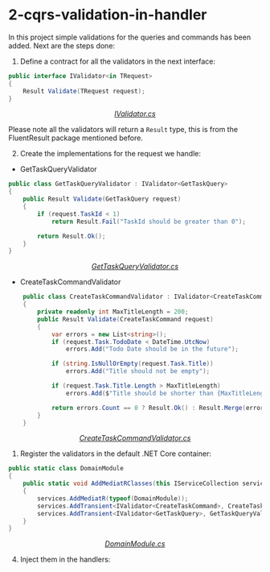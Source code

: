 # 2-cqrs-validation-in-handler     

In this project simple validations for the queries and commands has been added. Next are the steps done:

1. Define a contract for all the validators in the next interface:

<!-- START CODE --Interface IValidator --PATH ./2-cqrs-validation-in-handler/TaskManager/TaskManager.Domain/Operations/IValidator.cs -->
```csharp
public interface IValidator<in TRequest>
{
    Result Validate(TRequest request);
}
```
<!-- END CODE -->

<p align="center">
    <a href="./2-cqrs-validation-in-handler/TaskManager/TaskManager.Domain/Operations/IValidator.cs"><i>IValidator.cs</i></a>
</p>

Please note all the validators will return a `Result` type, this is from the FluentResult package mentioned before.

2. Create the implementations for the request we handle: 

* GetTaskQueryValidator

```csharp
public class GetTaskQueryValidator : IValidator<GetTaskQuery>
{
    public Result Validate(GetTaskQuery request)
    {
        if (request.TaskId < 1)
            return Result.Fail("TaskId should be greater than 0");

        return Result.Ok();
    }
}
```

<p align="center">
    <a href="./2-cqrs-validation-in-handler/TaskManager/TaskManager.Domain/Operations/GetTaskQuery/GetTaskQueryValidator.cs"><i>GetTaskQueryValidator.cs</i></a>
</p>

* CreateTaskCommandValidator

```csharp
    public class CreateTaskCommandValidator : IValidator<CreateTaskCommand>
    {
        private readonly int MaxTitleLength = 200;
        public Result Validate(CreateTaskCommand request)
        {
            var errors = new List<string>();
            if (request.Task.TodoDate < DateTime.UtcNow)
                errors.Add("Todo Date should be in the future");

            if (string.IsNullOrEmpty(request.Task.Title))
                errors.Add("Title should not be empty");

            if (request.Task.Title.Length > MaxTitleLength)
                errors.Add($"Title should be shorter than {MaxTitleLength}");

            return errors.Count == 0 ? Result.Ok() : Result.Merge(errors.Select(x => Result.Fail(x)).ToArray());
        }
    }
```

<p align="center">
    <a href="./2-cqrs-validation-in-handler/TaskManager/TaskManager.Domain/Operations/CreateTaskCommand/CreateTaskCommandValidator.cs"><i>CreateTaskCommandValidator.cs</i></a>
</p>

1. Register the validators in the default .NET Core container:

```csharp
public static class DomainModule
{
    public static void AddMediatRClasses(this IServiceCollection services)
    {
        services.AddMediatR(typeof(DomainModule));
        services.AddTransient<IValidator<CreateTaskCommand>, CreateTaskCommandValidator>();
        services.AddTransient<IValidator<GetTaskQuery>, GetTaskQueryValidator>();
    }
}
```
<p align="center">
    <a href="./2-cqrs-validation-in-handler/TaskManager/TaskManager.Domain/DomainModule.cs"><i>DomainModule.cs</i></a>
</p>


4. Inject them in the handlers:
